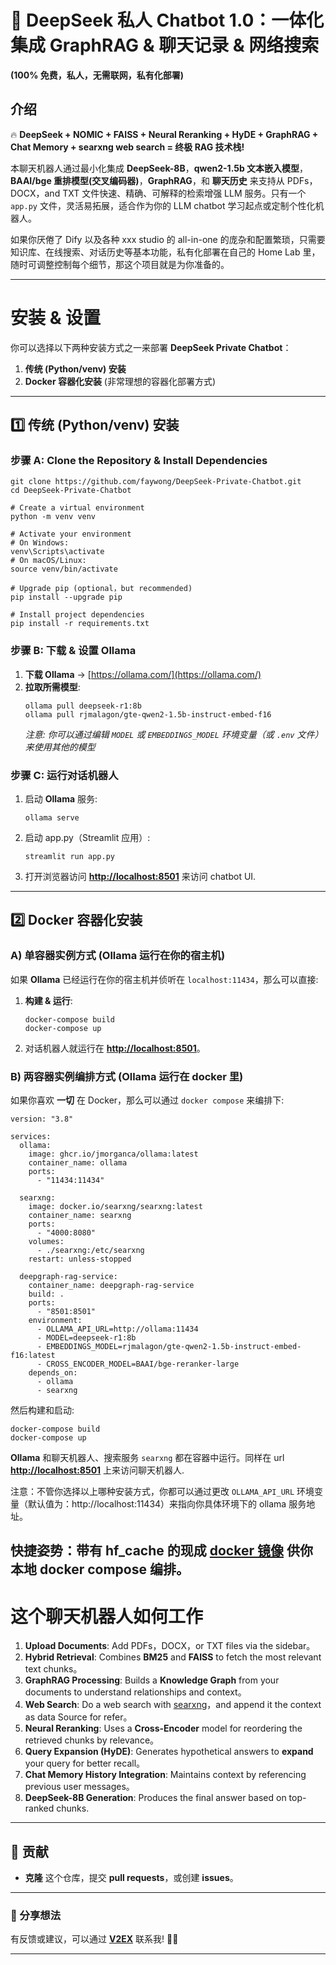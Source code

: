 # 🚀 **DeepSeek 私人 Chatbot 1.0：一体化集成 GraphRAG & 聊天记录 & 网络搜索**
**(100% 免费，私人，无需联网，私有化部署)**  

## 介绍

🔥 **DeepSeek + NOMIC + FAISS + Neural Reranking + HyDE + GraphRAG + Chat Memory + searxng web search  = 终极 RAG 技术栈!**  

本聊天机器人通过最小化集成 **DeepSeek-8B**，**qwen2-1.5b 文本嵌入模型**，**BAAI/bge 重排模型(交叉编码器)**，**GraphRAG**，和 **聊天历史**  来支持从 PDFs，DOCX，and TXT 文件快速、精确、可解释的检索增强 LLM 服务。只有一个 ``app.py`` 文件，灵活易拓展，适合作为你的 LLM chatbot 学习起点或定制个性化机器人。 

如果你厌倦了 Dify 以及各种 xxx studio 的 all-in-one 的庞杂和配置繁琐，只需要知识库、在线搜索、对话历史等基本功能，私有化部署在自己的 Home Lab 里，随时可调整控制每个细节，那这个项目就是为你准备的。

---

# **安装 & 设置**

你可以选择以下两种安装方式之一来部署 **DeepSeek Private Chatbot**：

1. **传统 (Python/venv) 安装**  
2. **Docker 容器化安装** (非常理想的容器化部署方式)

---

## **1️⃣ 传统 (Python/venv) 安装**

### **步骤 A: Clone the Repository & Install Dependencies**
```
git clone https://github.com/faywong/DeepSeek-Private-Chatbot.git
cd DeepSeek-Private-Chatbot

# Create a virtual environment
python -m venv venv

# Activate your environment
# On Windows:
venv\Scripts\activate
# On macOS/Linux:
source venv/bin/activate

# Upgrade pip (optional，but recommended)
pip install --upgrade pip

# Install project dependencies
pip install -r requirements.txt
```

### **步骤 B: 下载 & 设置 Ollama**
1. **下载 Ollama** → [https://ollama.com/](https://ollama.com/)  
2. **拉取所需模型**:
   ```
   ollama pull deepseek-r1:8b
   ollama pull rjmalagon/gte-qwen2-1.5b-instruct-embed-f16
   ```
   *注意: 你可以通过编辑 `MODEL` 或 `EMBEDDINGS_MODEL` 环境变量（或 `.env` 文件）来使用其他的模型*   

### **步骤 C: 运行对话机器人**
1. 启动 **Ollama** 服务:
   ```
   ollama serve
   ```
2. 启动 app.py（Streamlit 应用）:
   ```
   streamlit run app.py
   ```
3. 打开浏览器访问 **[http://localhost:8501](http://localhost:8501)** 来访问 chatbot UI.

---

## **2️⃣ Docker 容器化安装**

### **A) 单容器实例方式 (Ollama 运行在你的宿主机)**

如果 **Ollama** 已经运行在你的宿主机并侦听在 `localhost:11434`，那么可以直接:

1. **构建 & 运行**:
   ```
   docker-compose build
   docker-compose up
   ```
2. 对话机器人就运行在 **[http://localhost:8501](http://localhost:8501)**。

### **B) 两容器实例编排方式 (Ollama 运行在 docker 里)**

如果你喜欢 **一切** 在 Docker，那么可以通过 `docker compose` 来编排下:
```
version: "3.8"

services:
  ollama:
    image: ghcr.io/jmorganca/ollama:latest
    container_name: ollama
    ports:
      - "11434:11434"

  searxng:
    image: docker.io/searxng/searxng:latest
    container_name: searxng
    ports:
      - "4000:8080"
    volumes:
      - ./searxng:/etc/searxng
    restart: unless-stopped

  deepgraph-rag-service:
    container_name: deepgraph-rag-service
    build: .
    ports:
      - "8501:8501"
    environment:
      - OLLAMA_API_URL=http://ollama:11434
      - MODEL=deepseek-r1:8b
      - EMBEDDINGS_MODEL=rjmalagon/gte-qwen2-1.5b-instruct-embed-f16:latest
      - CROSS_ENCODER_MODEL=BAAI/bge-reranker-large
    depends_on:
      - ollama
      - searxng

```

然后构建和启动:
```
docker-compose build
docker-compose up
```

**Ollama** 和聊天机器人、搜索服务 `searxng` 都在容器中运行。同样在 url **[http://localhost:8501](http://localhost:8501)** 上来访问聊天机器人.

注意：不管你选择以上哪种安装方式，你都可以通过更改 `OLLAMA_API_URL` 环境变量（默认值为：http://localhost:11434）来指向你具体环境下的 ollama 服务地址。

快捷姿势：带有 hf_cache 的现成 [docker 镜像](https://hub.docker.com/repository/docker/faywong8888/deepseek-private-chatbot/) 供你本地 docker compose 编排。
---

# **这个聊天机器人如何工作**

1. **Upload Documents**: Add PDFs，DOCX，or TXT files via the sidebar。 
2. **Hybrid Retrieval**: Combines **BM25** and **FAISS** to fetch the most relevant text chunks。 
3. **GraphRAG Processing**: Builds a **Knowledge Graph** from your documents to understand relationships and context。
4. **Web Search**: Do a web search with [searxng](https://github.com/searxng/searxng)，and append it the context as data Source for refer。 
5. **Neural Reranking**: Uses a **Cross-Encoder** model for reordering the retrieved chunks by relevance。 
6. **Query Expansion (HyDE)**: Generates hypothetical answers to **expand** your query for better recall。 
7. **Chat Memory History Integration**: Maintains context by referencing previous user messages。 
8. **DeepSeek-8B Generation**: Produces the final answer based on top-ranked chunks.

---

## 📌 贡献 

- **克隆** 这个仓库，提交 **pull requests**，或创建 **issues**。 
---

### 🔗 分享想法

有反馈或建议，可以通过 [**V2EX**](https://www.v2ex.com/member/faywong8888) 联系我! 🚀💡

---